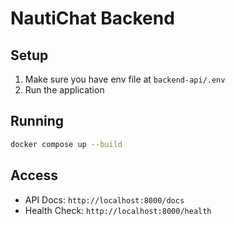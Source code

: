 # NautiChat Backend

## Setup

1. Make sure you have env file at `backend-api/.env`
2. Run the application

## Running

```bash
docker compose up --build
```

## Access

- API Docs: `http://localhost:8000/docs`
- Health Check: `http://localhost:8000/health`
